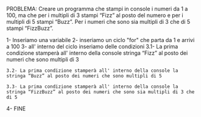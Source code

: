 PROBLEMA: Creare un programma che stampi in console i numeri da 1 a 100, ma che per i multipli di 3 stampi “Fizz” al posto del numero e per i multipli di 5 stampi “Buzz”. Per i numeri che sono sia multipli di 3 che di 5 stampi “FizzBuzz”.

1- Inseriamo una variabile
2- inseriamo un ciclo "for" che parta da 1 e arrivi a 100
3- all' interno del ciclo inseriamo delle condizioni
    3.1- La prima condizione stamperà all' interno della console stringa “Fizz” al posto dei numeri che sono multipli di 3

    3.2- La prima condizione stamperà all' interno della console la stringa “Buzz” al posto dei numeri che sono multipli di 5

    3.3- La prima condizione stamperà all' interno della console la stringa “FizzBuzz” al posto dei numeri che sono sia multipli di 3 che di 5
    
4- FINE
    
    